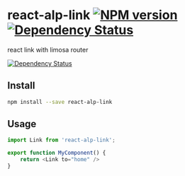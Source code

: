 # react-alp-link [![NPM version][npm-image]][npm-url] [![Dependency Status][daviddm-image]][daviddm-url]

react link with limosa router

 [![Dependency Status][daviddm-image]][daviddm-url]


## Install

```sh
npm install --save react-alp-link
```

## Usage

```js
import Link from 'react-alp-link';

export function MyComponent() {
    return <Link to="home" />
}
```

[npm-image]: https://img.shields.io/npm/v/react-alp-link.svg?style=flat-square
[npm-url]: https://npmjs.org/package/react-alp-link
[daviddm-image]: https://david-dm.org/alpjs/react-alp-link.svg?theme=shields.io
[daviddm-url]: https://david-dm.org/alpjs/react-alp-link

